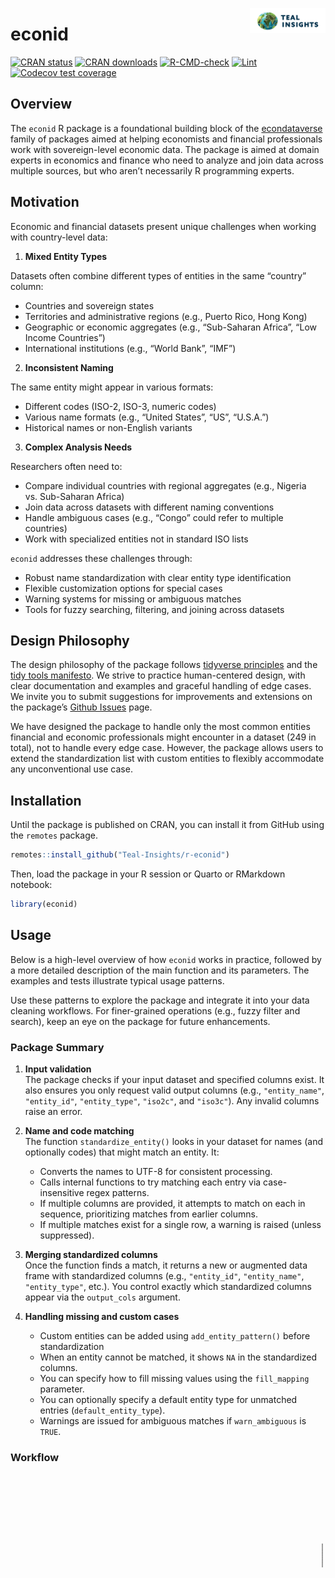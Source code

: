 
<a href="https://teal-insights.github.io/r-econid"><img src="man/figures/logo.png" align="right" height="40" alt="r-econid website" /></a>

# econid

<!-- badges: start -->

[![CRAN
status](https://www.r-pkg.org/badges/version/econid)](https://cran.r-project.org/package=econid)
[![CRAN
downloads](https://cranlogs.r-pkg.org/badges/econid)](https://cran.r-project.org/package=econid)
[![R-CMD-check](https://github.com/Teal-Insights/r-econid/actions/workflows/R-CMD-check.yaml/badge.svg)](https://github.com/Teal-Insights/r-econid/actions/workflows/R-CMD-check.yaml)
[![Lint](https://github.com/Teal-Insights/r-econid/actions/workflows/lint.yaml/badge.svg)](https://github.com/Teal-Insights/r-econid/actions/workflows/lint.yaml)
[![Codecov test
coverage](https://codecov.io/gh/Teal-Insights/r-econid/graph/badge.svg)](https://app.codecov.io/gh/Teal-Insights/r-econid)
<!-- badges: end -->

## Overview

The `econid` R package is a foundational building block of the
[econdataverse](https://econdataverse.org) family of packages aimed at
helping economists and financial professionals work with sovereign-level
economic data. The package is aimed at domain experts in economics and
finance who need to analyze and join data across multiple sources, but
who aren’t necessarily R programming experts.

## Motivation

Economic and financial datasets present unique challenges when working
with country-level data:

1.  **Mixed Entity Types**

Datasets often combine different types of entities in the same “country”
column:

- Countries and sovereign states
- Territories and administrative regions (e.g., Puerto Rico, Hong Kong)
- Geographic or economic aggregates (e.g., “Sub-Saharan Africa”, “Low
  Income Countries”)
- International institutions (e.g., “World Bank”, “IMF”)

2.  **Inconsistent Naming**

The same entity might appear in various formats:

- Different codes (ISO-2, ISO-3, numeric codes)
- Various name formats (e.g., “United States”, “US”, “U.S.A.”)
- Historical names or non-English variants

3.  **Complex Analysis Needs**

Researchers often need to:

- Compare individual countries with regional aggregates (e.g., Nigeria
  vs. Sub-Saharan Africa)
- Join data across datasets with different naming conventions
- Handle ambiguous cases (e.g., “Congo” could refer to multiple
  countries)
- Work with specialized entities not in standard ISO lists

`econid` addresses these challenges through:

- Robust name standardization with clear entity type identification
- Flexible customization options for special cases
- Warning systems for missing or ambiguous matches
- Tools for fuzzy searching, filtering, and joining across datasets

## Design Philosophy

The design philosophy of the package follows [tidyverse
principles](https://www.tidyverse.org/principles/) and the [tidy tools
manifesto](https://www.tidyverse.org/manifesto/). We strive to practice
human-centered design, with clear documentation and examples and
graceful handling of edge cases. We invite you to submit suggestions for
improvements and extensions on the package’s [Github
Issues](https://github.com/Teal-Insights/r-econid/issues) page.

We have designed the package to handle only the most common entities
financial and economic professionals might encounter in a dataset (249
in total), not to handle every edge case. However, the package allows
users to extend the standardization list with custom entities to
flexibly accommodate any unconventional use case.

## Installation

Until the package is published on CRAN, you can install it from GitHub
using the `remotes` package.

``` r
remotes::install_github("Teal-Insights/r-econid")
```

Then, load the package in your R session or Quarto or RMarkdown
notebook:

``` r
library(econid)
```

## Usage

Below is a high-level overview of how `econid` works in practice,
followed by a more detailed description of the main function and its
parameters. The examples and tests illustrate typical usage patterns.

Use these patterns to explore the package and integrate it into your
data cleaning workflows. For finer-grained operations (e.g., fuzzy
filter and search), keep an eye on the package for future enhancements.

### Package Summary

1.  **Input validation**  
    The package checks if your input dataset and specified columns
    exist. It also ensures you only request valid output columns (e.g.,
    `"entity_name"`, `"entity_id"`, `"entity_type"`, `"iso2c"`, and
    `"iso3c"`). Any invalid columns raise an error.

2.  **Name and code matching**  
    The function `standardize_entity()` looks in your dataset for names
    (and optionally codes) that might match an entity. It:

    - Converts the names to UTF-8 for consistent processing.
    - Calls internal functions to try matching each entry via
      case-insensitive regex patterns.
    - If multiple columns are provided, it attempts to match on each in
      sequence, prioritizing matches from earlier columns.
    - If multiple matches exist for a single row, a warning is raised
      (unless suppressed).

3.  **Merging standardized columns**  
    Once the function finds a match, it returns a new or augmented data
    frame with standardized columns (e.g., `"entity_id"`,
    `"entity_name"`, `"entity_type"`, etc.). You control exactly which
    standardized columns appear via the `output_cols` argument.

4.  **Handling missing and custom cases**

    - Custom entities can be added using `add_entity_pattern()` before
      standardization
    - When an entity cannot be matched, it shows `NA` in the
      standardized columns.
    - You can specify how to fill missing values using the
      `fill_mapping` parameter.
    - You can optionally specify a default entity type for unmatched
      entries (`default_entity_type`).
    - Warnings are issued for ambiguous matches if `warn_ambiguous` is
      `TRUE`.

### Workflow

<svg aria-roledescription="flowchart-v2" role="graphics-document document" style="overflow: hidden; max-width: 100%;" class="flowchart" xmlns="http://www.w3.org/2000/svg" width="100%" id="graph-div" height="100%" xmlns:xlink="http://www.w3.org/1999/xlink" xmlns:ev="http://www.w3.org/2001/xml-events">
<g id="viewport-20250306205000857" class="svg-pan-zoom_viewport" transform="matrix(0.9643654823303223,0,0,0.9643654823303223,281.4239807128906,28.997379302978516)" style="transform: matrix(0.964366, 0, 0, 0.964366, 281.424, 28.9974);">
<style>#graph-div{font-family:"trebuchet ms",verdana,arial,sans-serif;font-size:16px;fill:#333;}#graph-div .error-icon{fill:#552222;}#graph-div .error-text{fill:#552222;stroke:#552222;}#graph-div .edge-thickness-normal{stroke-width:1px;}#graph-div .edge-thickness-thick{stroke-width:3.5px;}#graph-div .edge-pattern-solid{stroke-dasharray:0;}#graph-div .edge-thickness-invisible{stroke-width:0;fill:none;}#graph-div .edge-pattern-dashed{stroke-dasharray:3;}#graph-div .edge-pattern-dotted{stroke-dasharray:2;}#graph-div .marker{fill:#333333;stroke:#333333;}#graph-div .marker.cross{stroke:#333333;}#graph-div svg{font-family:"trebuchet ms",verdana,arial,sans-serif;font-size:16px;}#graph-div p{margin:0;}#graph-div .label{font-family:"trebuchet ms",verdana,arial,sans-serif;color:#333;}#graph-div .cluster-label text{fill:#333;}#graph-div .cluster-label span{color:#333;}#graph-div .cluster-label span p{background-color:transparent;}#graph-div .label text,#graph-div span{fill:#333;color:#333;}#graph-div .node rect,#graph-div .node circle,#graph-div .node ellipse,#graph-div .node polygon,#graph-div .node path{fill:#ECECFF;stroke:#9370DB;stroke-width:1px;}#graph-div .rough-node .label text,#graph-div .node .label text,#graph-div .image-shape .label,#graph-div .icon-shape .label{text-anchor:middle;}#graph-div .node .katex path{fill:#000;stroke:#000;stroke-width:1px;}#graph-div .rough-node .label,#graph-div .node .label,#graph-div .image-shape .label,#graph-div .icon-shape .label{text-align:center;}#graph-div .node.clickable{cursor:pointer;}#graph-div .root .anchor path{fill:#333333!important;stroke-width:0;stroke:#333333;}#graph-div .arrowheadPath{fill:#333333;}#graph-div .edgePath .path{stroke:#333333;stroke-width:2.0px;}#graph-div .flowchart-link{stroke:#333333;fill:none;}#graph-div .edgeLabel{background-color:rgba(232,232,232, 0.8);text-align:center;}#graph-div .edgeLabel p{background-color:rgba(232,232,232, 0.8);}#graph-div .edgeLabel rect{opacity:0.5;background-color:rgba(232,232,232, 0.8);fill:rgba(232,232,232, 0.8);}#graph-div .labelBkg{background-color:rgba(232, 232, 232, 0.5);}#graph-div .cluster rect{fill:#ffffde;stroke:#aaaa33;stroke-width:1px;}#graph-div .cluster text{fill:#333;}#graph-div .cluster span{color:#333;}#graph-div div.mermaidTooltip{position:absolute;text-align:center;max-width:200px;padding:2px;font-family:"trebuchet ms",verdana,arial,sans-serif;font-size:12px;background:hsl(80, 100%, 96.2745098039%);border:1px solid #aaaa33;border-radius:2px;pointer-events:none;z-index:100;}#graph-div .flowchartTitleText{text-anchor:middle;font-size:18px;fill:#333;}#graph-div rect.text{fill:none;stroke-width:0;}#graph-div .icon-shape,#graph-div .image-shape{background-color:rgba(232,232,232, 0.8);text-align:center;}#graph-div .icon-shape p,#graph-div .image-shape p{background-color:rgba(232,232,232, 0.8);padding:2px;}#graph-div .icon-shape rect,#graph-div .image-shape rect{opacity:0.5;background-color:rgba(232,232,232, 0.8);fill:rgba(232,232,232, 0.8);}#graph-div :root{--mermaid-font-family:"trebuchet ms",verdana,arial,sans-serif;}</style>
<g><marker orient="auto" markerHeight="8" markerWidth="8" markerUnits="userSpaceOnUse" refY="5" refX="5" viewBox="0 0 10 10" class="marker flowchart-v2" id="graph-div_flowchart-v2-pointEnd"><path style="stroke-width: 1px; stroke-dasharray: 1px, 0px;" class="arrowMarkerPath" d="M 0 0 L 10 5 L 0 10 z"></path></marker><marker orient="auto" markerHeight="8" markerWidth="8" markerUnits="userSpaceOnUse" refY="5" refX="4.5" viewBox="0 0 10 10" class="marker flowchart-v2" id="graph-div_flowchart-v2-pointStart"><path style="stroke-width: 1px; stroke-dasharray: 1px, 0px;" class="arrowMarkerPath" d="M 0 5 L 10 10 L 10 0 z"></path></marker><marker orient="auto" markerHeight="11" markerWidth="11" markerUnits="userSpaceOnUse" refY="5" refX="11" viewBox="0 0 10 10" class="marker flowchart-v2" id="graph-div_flowchart-v2-circleEnd"><circle style="stroke-width: 1px; stroke-dasharray: 1px, 0px;" class="arrowMarkerPath" r="5" cy="5" cx="5"></circle></marker><marker orient="auto" markerHeight="11" markerWidth="11" markerUnits="userSpaceOnUse" refY="5" refX="-1" viewBox="0 0 10 10" class="marker flowchart-v2" id="graph-div_flowchart-v2-circleStart"><circle style="stroke-width: 1px; stroke-dasharray: 1px, 0px;" class="arrowMarkerPath" r="5" cy="5" cx="5"></circle></marker><marker orient="auto" markerHeight="11" markerWidth="11" markerUnits="userSpaceOnUse" refY="5.2" refX="12" viewBox="0 0 11 11" class="marker cross flowchart-v2" id="graph-div_flowchart-v2-crossEnd"><path style="stroke-width: 2px; stroke-dasharray: 1px, 0px;" class="arrowMarkerPath" d="M 1,1 l 9,9 M 10,1 l -9,9"></path></marker><marker orient="auto" markerHeight="11" markerWidth="11" markerUnits="userSpaceOnUse" refY="5.2" refX="-1" viewBox="0 0 11 11" class="marker cross flowchart-v2" id="graph-div_flowchart-v2-crossStart"><path style="stroke-width: 2px; stroke-dasharray: 1px, 0px;" class="arrowMarkerPath" d="M 1,1 l 9,9 M 10,1 l -9,9"></path></marker><g class="root"><g class="clusters"></g><g class="edgePaths"><path marker-end="url(#graph-div_flowchart-v2-pointEnd)" style="" class="edge-thickness-normal edge-pattern-solid edge-thickness-normal edge-pattern-solid flowchart-link" id="L_A_B_0" d="M225.612,86L225.612,90.167C225.612,94.333,225.612,102.667,225.612,110.333C225.612,118,225.612,125,225.612,128.5L225.612,132"></path><path marker-end="url(#graph-div_flowchart-v2-pointEnd)" style="" class="edge-thickness-normal edge-pattern-solid edge-thickness-normal edge-pattern-solid flowchart-link" id="L_B_C_1" d="M333.414,214L350.46,220.167C367.505,226.333,401.596,238.667,418.642,250.333C435.687,262,435.687,273,435.687,278.5L435.687,284"></path><path marker-end="url(#graph-div_flowchart-v2-pointEnd)" style="" class="edge-thickness-normal edge-pattern-solid edge-thickness-normal edge-pattern-solid flowchart-link" id="L_B_D_2" d="M186.972,214L180.862,220.167C174.752,226.333,162.532,238.667,156.422,257.5C150.313,276.333,150.313,301.667,150.313,325C150.313,348.333,150.313,369.667,155.798,384.121C161.283,398.576,172.253,406.151,177.738,409.939L183.223,413.727"></path><path marker-end="url(#graph-div_flowchart-v2-pointEnd)" style="" class="edge-thickness-normal edge-pattern-solid edge-thickness-normal edge-pattern-solid flowchart-link" id="L_B_D_3" d="M225.612,214L225.612,220.167C225.612,226.333,225.612,238.667,225.612,257.5C225.612,276.333,225.612,301.667,225.612,325C225.612,348.333,225.612,369.667,225.612,383.833C225.612,398,225.612,405,225.612,408.5L225.612,412"></path><path marker-end="url(#graph-div_flowchart-v2-pointEnd)" style="" class="edge-thickness-normal edge-pattern-solid edge-thickness-normal edge-pattern-solid flowchart-link" id="L_C_D_4" d="M435.687,366L435.687,370.167C435.687,374.333,435.687,382.667,419.502,390.84C403.316,399.013,370.944,407.026,354.759,411.032L338.573,415.039"></path><path marker-end="url(#graph-div_flowchart-v2-pointEnd)" style="" class="edge-thickness-normal edge-pattern-solid edge-thickness-normal edge-pattern-solid flowchart-link" id="L_D_E_5" d="M225.612,470L225.612,474.167C225.612,478.333,225.612,486.667,225.612,494.333C225.612,502,225.612,509,225.612,512.5L225.612,516"></path><path marker-end="url(#graph-div_flowchart-v2-pointEnd)" style="" class="edge-thickness-normal edge-pattern-solid edge-thickness-normal edge-pattern-solid flowchart-link" id="L_E_F_6" d="M180.653,598L173.545,604.167C166.436,610.333,152.218,622.667,145.109,634.333C138,646,138,657,138,662.5L138,668"></path><path marker-end="url(#graph-div_flowchart-v2-pointEnd)" style="" class="edge-thickness-normal edge-pattern-solid edge-thickness-normal edge-pattern-solid flowchart-link" id="L_E_G_7" d="M339.732,598L357.777,604.167C375.822,610.333,411.911,622.667,429.955,634.333C448,646,448,657,448,662.5L448,668"></path><path marker-end="url(#graph-div_flowchart-v2-pointEnd)" style="" class="edge-thickness-normal edge-pattern-solid edge-thickness-normal edge-pattern-solid flowchart-link" id="L_F_H_8" d="M138,750L138,754.167C138,758.333,138,766.667,143.166,774.607C148.331,782.547,158.662,790.094,163.828,793.867L168.994,797.641"></path><path marker-end="url(#graph-div_flowchart-v2-pointEnd)" style="" class="edge-thickness-normal edge-pattern-solid edge-thickness-normal edge-pattern-solid flowchart-link" id="L_G_H_9" d="M448,750L448,754.167C448,758.333,448,766.667,433.243,775.08C418.485,783.494,388.971,791.988,374.214,796.235L359.456,800.482"></path><path marker-end="url(#graph-div_flowchart-v2-pointEnd)" style="" class="edge-thickness-normal edge-pattern-solid edge-thickness-normal edge-pattern-solid flowchart-link" id="L_H_I_10" d="M225.612,878L225.612,882.167C225.612,886.333,225.612,894.667,225.612,902.333C225.612,910,225.612,917,225.612,920.5L225.612,924"></path><path marker-end="url(#graph-div_flowchart-v2-pointEnd)" style="" class="edge-thickness-normal edge-pattern-solid edge-thickness-normal edge-pattern-solid flowchart-link" id="L_I_J_11" d="M298.208,1030L306.986,1036.167C315.764,1042.333,333.319,1054.667,342.097,1066.333C350.875,1078,350.875,1089,350.875,1094.5L350.875,1100"></path><path marker-end="url(#graph-div_flowchart-v2-pointEnd)" style="" class="edge-thickness-normal edge-pattern-solid edge-thickness-normal edge-pattern-solid flowchart-link" id="L_I_K_12" d="M196.657,1030L193.156,1036.167C189.655,1042.333,182.652,1054.667,179.151,1073.5C175.65,1092.333,175.65,1117.667,175.65,1141C175.65,1164.333,175.65,1185.667,178.493,1199.975C181.335,1214.282,187.02,1221.565,189.863,1225.206L192.705,1228.847"></path><path marker-end="url(#graph-div_flowchart-v2-pointEnd)" style="" class="edge-thickness-normal edge-pattern-solid edge-thickness-normal edge-pattern-solid flowchart-link" id="L_J_K_13" d="M350.875,1182L350.875,1186.167C350.875,1190.333,350.875,1198.667,343.314,1206.697C335.752,1214.727,320.629,1222.453,313.068,1226.317L305.506,1230.18"></path></g><g class="edgeLabels"><g class="edgeLabel"><g transform="translate(0, 0)" class="label"><foreignObject height="0" width="0">

<div class="labelBkg" xmlns="http://www.w3.org/1999/xhtml"
style="display: table-cell; white-space: nowrap; line-height: 1.5; max-width: 200px; text-align: center;">

<span class="edgeLabel"></span>

</div>

</foreignObject></g></g><g transform="translate(435.68749618530273, 251)" class="edgeLabel"><g transform="translate(-13.050003051757812, -12)" class="label"><foreignObject height="24" width="26.100006103515625">

<div class="labelBkg" xmlns="http://www.w3.org/1999/xhtml"
style="display: table-cell; white-space: nowrap; line-height: 1.5; max-width: 200px; text-align: center;">

<span class="edgeLabel">
<p>
Yes
</p>
</span>

</div>

</foreignObject></g></g><g transform="translate(150.31250381469727, 327)" class="edgeLabel"><g transform="translate(-10.224998474121094, -12)" class="label"><foreignObject height="24" width="20.449996948242188">

<div class="labelBkg" xmlns="http://www.w3.org/1999/xhtml"
style="display: table-cell; white-space: nowrap; line-height: 1.5; max-width: 200px; text-align: center;">

<span class="edgeLabel">
<p>
No
</p>
</span>

</div>

</foreignObject></g></g><g transform="translate(225.61249923706055, 327)" class="edgeLabel"><g transform="translate(-45.07499694824219, -12)" class="label"><foreignObject height="24" width="90.14999389648438">

<div class="labelBkg" xmlns="http://www.w3.org/1999/xhtml"
style="display: table-cell; white-space: nowrap; line-height: 1.5; max-width: 200px; text-align: center;">

<span class="edgeLabel">
<p>
Yes, but skip
</p>
</span>

</div>

</foreignObject></g></g><g class="edgeLabel"><g transform="translate(0, 0)" class="label"><foreignObject height="0" width="0">

<div class="labelBkg" xmlns="http://www.w3.org/1999/xhtml"
style="display: table-cell; white-space: nowrap; line-height: 1.5; max-width: 200px; text-align: center;">

<span class="edgeLabel"></span>

</div>

</foreignObject></g></g><g class="edgeLabel"><g transform="translate(0, 0)" class="label"><foreignObject height="0" width="0">

<div class="labelBkg" xmlns="http://www.w3.org/1999/xhtml"
style="display: table-cell; white-space: nowrap; line-height: 1.5; max-width: 200px; text-align: center;">

<span class="edgeLabel"></span>

</div>

</foreignObject></g></g><g transform="translate(138, 635)" class="edgeLabel"><g transform="translate(-45.80833435058594, -12)" class="label"><foreignObject height="24" width="91.61666870117188">

<div class="labelBkg" xmlns="http://www.w3.org/1999/xhtml"
style="display: table-cell; white-space: nowrap; line-height: 1.5; max-width: 200px; text-align: center;">

<span class="edgeLabel">
<p>
Leave as NA
</p>
</span>

</div>

</foreignObject></g></g><g transform="translate(448, 635)" class="edgeLabel"><g transform="translate(-89.80833435058594, -12)" class="label"><foreignObject height="24" width="179.61666870117188">

<div class="labelBkg" xmlns="http://www.w3.org/1999/xhtml"
style="display: table-cell; white-space: nowrap; line-height: 1.5; max-width: 200px; text-align: center;">

<span class="edgeLabel">
<p>
Fill from existing columns
</p>
</span>

</div>

</foreignObject></g></g><g class="edgeLabel"><g transform="translate(0, 0)" class="label"><foreignObject height="0" width="0">

<div class="labelBkg" xmlns="http://www.w3.org/1999/xhtml"
style="display: table-cell; white-space: nowrap; line-height: 1.5; max-width: 200px; text-align: center;">

<span class="edgeLabel"></span>

</div>

</foreignObject></g></g><g class="edgeLabel"><g transform="translate(0, 0)" class="label"><foreignObject height="0" width="0">

<div class="labelBkg" xmlns="http://www.w3.org/1999/xhtml"
style="display: table-cell; white-space: nowrap; line-height: 1.5; max-width: 200px; text-align: center;">

<span class="edgeLabel"></span>

</div>

</foreignObject></g></g><g class="edgeLabel"><g transform="translate(0, 0)" class="label"><foreignObject height="0" width="0">

<div class="labelBkg" xmlns="http://www.w3.org/1999/xhtml"
style="display: table-cell; white-space: nowrap; line-height: 1.5; max-width: 200px; text-align: center;">

<span class="edgeLabel"></span>

</div>

</foreignObject></g></g><g transform="translate(350.87499618530273, 1067)" class="edgeLabel"><g transform="translate(-13.050003051757812, -12)" class="label"><foreignObject height="24" width="26.100006103515625">

<div class="labelBkg" xmlns="http://www.w3.org/1999/xhtml"
style="display: table-cell; white-space: nowrap; line-height: 1.5; max-width: 200px; text-align: center;">

<span class="edgeLabel">
<p>
Yes
</p>
</span>

</div>

</foreignObject></g></g><g transform="translate(175.64999771118164, 1143)" class="edgeLabel"><g transform="translate(-10.224998474121094, -12)" class="label"><foreignObject height="24" width="20.449996948242188">

<div class="labelBkg" xmlns="http://www.w3.org/1999/xhtml"
style="display: table-cell; white-space: nowrap; line-height: 1.5; max-width: 200px; text-align: center;">

<span class="edgeLabel">
<p>
No
</p>
</span>

</div>

</foreignObject></g></g><g class="edgeLabel"><g transform="translate(0, 0)" class="label"><foreignObject height="0" width="0">

<div class="labelBkg" xmlns="http://www.w3.org/1999/xhtml"
style="display: table-cell; white-space: nowrap; line-height: 1.5; max-width: 200px; text-align: center;">

<span class="edgeLabel"></span>

</div>

</foreignObject></g></g></g><g class="nodes"><g transform="translate(225.61249923706055, 47)" id="flowchart-A-84" class="node default"><rect height="78" width="260" y="-39" x="-130" style="" class="basic label-container"></rect><g transform="translate(-100, -24)" style="" class="label"><rect></rect><foreignObject height="48" width="200">

<div xmlns="http://www.w3.org/1999/xhtml"
style="display: table; white-space: break-spaces; line-height: 1.5; max-width: 200px; text-align: center; width: 200px;">

<span class="nodeLabel">
<p>
Start with data containing economic entities
</p>
</span>

</div>

</foreignObject></g></g><g transform="translate(225.61249923706055, 175)" id="flowchart-B-85" class="node default"><rect height="78" width="260" y="-39" x="-130" style="" class="basic label-container"></rect><g transform="translate(-100, -24)" style="" class="label"><rect></rect><foreignObject height="48" width="200">

<div xmlns="http://www.w3.org/1999/xhtml"
style="display: table; white-space: break-spaces; line-height: 1.5; max-width: 200px; text-align: center; width: 200px;">

<span class="nodeLabel">
<p>
Non-standard entities without ISO codes?
</p>
</span>

</div>

</foreignObject></g></g><g transform="translate(435.68749618530273, 327)" id="flowchart-C-87" class="node default"><rect height="78" width="260" y="-39" x="-130" style="" class="basic label-container"></rect><g transform="translate(-100, -24)" style="" class="label"><rect></rect><foreignObject height="48" width="200">

<div xmlns="http://www.w3.org/1999/xhtml"
style="display: table; white-space: break-spaces; line-height: 1.5; max-width: 200px; text-align: center; width: 200px;">

<span class="nodeLabel">
<p>
Add custom entity patterns with add_entity_pattern
</p>
</span>

</div>

</foreignObject></g></g><g transform="translate(225.61249923706055, 443)" id="flowchart-D-89" class="node default"><rect height="54" width="250.38333129882812" y="-27" x="-125.19166564941406" style="" class="basic label-container"></rect><g transform="translate(-95.19166564941406, -12)" style="" class="label"><rect></rect><foreignObject height="24" width="190.38333129882812">

<div xmlns="http://www.w3.org/1999/xhtml"
style="display: table-cell; white-space: nowrap; line-height: 1.5; max-width: 200px; text-align: center;">

<span class="nodeLabel">
<p>
Proceed to standardization
</p>
</span>

</div>

</foreignObject></g></g><g transform="translate(225.61249923706055, 559)" id="flowchart-E-95" class="node default"><rect height="78" width="260" y="-39" x="-130" style="" class="basic label-container"></rect><g transform="translate(-100, -24)" style="" class="label"><rect></rect><foreignObject height="48" width="200">

<div xmlns="http://www.w3.org/1999/xhtml"
style="display: table; white-space: break-spaces; line-height: 1.5; max-width: 200px; text-align: center; width: 200px;">

<span class="nodeLabel">
<p>
How to handle unmatched entities?
</p>
</span>

</div>

</foreignObject></g></g><g transform="translate(138, 711)" id="flowchart-F-97" class="node default"><rect height="78" width="260" y="-39" x="-130" style="" class="basic label-container"></rect><g transform="translate(-100, -24)" style="" class="label"><rect></rect><foreignObject height="48" width="200">

<div xmlns="http://www.w3.org/1999/xhtml"
style="display: table; white-space: break-spaces; line-height: 1.5; max-width: 200px; text-align: center; width: 200px;">

<span class="nodeLabel">
<p>
Omit fill_mapping and default_entity_type args
</p>
</span>

</div>

</foreignObject></g></g><g transform="translate(448, 711)" id="flowchart-G-99" class="node default"><rect height="78" width="260" y="-39" x="-130" style="" class="basic label-container"></rect><g transform="translate(-100, -24)" style="" class="label"><rect></rect><foreignObject height="48" width="200">

<div xmlns="http://www.w3.org/1999/xhtml"
style="display: table; white-space: break-spaces; line-height: 1.5; max-width: 200px; text-align: center; width: 200px;">

<span class="nodeLabel">
<p>
Use fill_mapping and default_entity_type
</p>
</span>

</div>

</foreignObject></g></g><g transform="translate(225.61249923706055, 839)" id="flowchart-H-101" class="node default"><rect height="78" width="260" y="-39" x="-130" style="" class="basic label-container"></rect><g transform="translate(-100, -24)" style="" class="label"><rect></rect><foreignObject height="48" width="200">

<div xmlns="http://www.w3.org/1999/xhtml"
style="display: table; white-space: break-spaces; line-height: 1.5; max-width: 200px; text-align: center; width: 200px;">

<span class="nodeLabel">
<p>
Call standardize_entity with data and identifier columns
</p>
</span>

</div>

</foreignObject></g></g><g transform="translate(225.61249923706055, 979)" id="flowchart-I-105" class="node default"><rect height="102" width="260" y="-51" x="-130" style="" class="basic label-container"></rect><g transform="translate(-100, -36)" style="" class="label"><rect></rect><foreignObject height="72" width="200">

<div xmlns="http://www.w3.org/1999/xhtml"
style="display: table; white-space: break-spaces; line-height: 1.5; max-width: 200px; text-align: center; width: 200px;">

<span class="nodeLabel">
<p>
Additional column to standardize in same dataframe?
</p>
</span>

</div>

</foreignObject></g></g><g transform="translate(350.87499618530273, 1143)" id="flowchart-J-107" class="node default"><rect height="78" width="260" y="-39" x="-130" style="" class="basic label-container"></rect><g transform="translate(-100, -24)" style="" class="label"><rect></rect><foreignObject height="48" width="200">

<div xmlns="http://www.w3.org/1999/xhtml"
style="display: table; white-space: break-spaces; line-height: 1.5; max-width: 200px; text-align: center; width: 200px;">

<span class="nodeLabel">
<p>
Call standardize_entity again with prefix parameter
</p>
</span>

</div>

</foreignObject></g></g><g transform="translate(225.61249923706055, 1271)" id="flowchart-K-109" class="node default"><rect height="78" width="260" y="-39" x="-130" style="" class="basic label-container"></rect><g transform="translate(-100, -24)" style="" class="label"><rect></rect><foreignObject height="48" width="200">

<div xmlns="http://www.w3.org/1999/xhtml"
style="display: table; white-space: break-spaces; line-height: 1.5; max-width: 200px; text-align: center; width: 200px;">

<span class="nodeLabel">
<p>
Analysis-ready data with standardized entities
</p>
</span>

</div>

</foreignObject></g></g></g></g></g></g><defs>
<style id="svg-pan-zoom-controls-styles" type="text/css">.svg-pan-zoom-control { cursor: pointer; fill: black; fill-opacity: 0.333; } .svg-pan-zoom-control:hover { fill-opacity: 0.8; } .svg-pan-zoom-control-background { fill: white; fill-opacity: 0.5; } .svg-pan-zoom-control-background { fill-opacity: 0.8; }</style>
</defs><g id="svg-pan-zoom-controls" transform="translate(1834 428) scale(0.75)" class="svg-pan-zoom-control"><g id="svg-pan-zoom-zoom-in" transform="translate(30.5 5) scale(0.015)" class="svg-pan-zoom-control"><rect x="0" y="0" width="1500" height="1400" class="svg-pan-zoom-control-background"></rect><path d="M1280 576v128q0 26 -19 45t-45 19h-320v320q0 26 -19 45t-45 19h-128q-26 0 -45 -19t-19 -45v-320h-320q-26 0 -45 -19t-19 -45v-128q0 -26 19 -45t45 -19h320v-320q0 -26 19 -45t45 -19h128q26 0 45 19t19 45v320h320q26 0 45 19t19 45zM1536 1120v-960 q0 -119 -84.5 -203.5t-203.5 -84.5h-960q-119 0 -203.5 84.5t-84.5 203.5v960q0 119 84.5 203.5t203.5 84.5h960q119 0 203.5 -84.5t84.5 -203.5z" class="svg-pan-zoom-control-element"></path></g><g id="svg-pan-zoom-reset-pan-zoom" transform="translate(5 35) scale(0.4)" class="svg-pan-zoom-control"><rect x="2" y="2" width="182" height="58" class="svg-pan-zoom-control-background"></rect><path d="M33.051,20.632c-0.742-0.406-1.854-0.609-3.338-0.609h-7.969v9.281h7.769c1.543,0,2.701-0.188,3.473-0.562c1.365-0.656,2.048-1.953,2.048-3.891C35.032,22.757,34.372,21.351,33.051,20.632z" class="svg-pan-zoom-control-element"></path><path d="M170.231,0.5H15.847C7.102,0.5,0.5,5.708,0.5,11.84v38.861C0.5,56.833,7.102,61.5,15.847,61.5h154.384c8.745,0,15.269-4.667,15.269-10.798V11.84C185.5,5.708,178.976,0.5,170.231,0.5z M42.837,48.569h-7.969c-0.219-0.766-0.375-1.383-0.469-1.852c-0.188-0.969-0.289-1.961-0.305-2.977l-0.047-3.211c-0.03-2.203-0.41-3.672-1.142-4.406c-0.732-0.734-2.103-1.102-4.113-1.102h-7.05v13.547h-7.055V14.022h16.524c2.361,0.047,4.178,0.344,5.45,0.891c1.272,0.547,2.351,1.352,3.234,2.414c0.731,0.875,1.31,1.844,1.737,2.906s0.64,2.273,0.64,3.633c0,1.641-0.414,3.254-1.242,4.84s-2.195,2.707-4.102,3.363c1.594,0.641,2.723,1.551,3.387,2.73s0.996,2.98,0.996,5.402v2.32c0,1.578,0.063,2.648,0.19,3.211c0.19,0.891,0.635,1.547,1.333,1.969V48.569z M75.579,48.569h-26.18V14.022h25.336v6.117H56.454v7.336h16.781v6H56.454v8.883h19.125V48.569z M104.497,46.331c-2.44,2.086-5.887,3.129-10.34,3.129c-4.548,0-8.125-1.027-10.731-3.082s-3.909-4.879-3.909-8.473h6.891c0.224,1.578,0.662,2.758,1.316,3.539c1.196,1.422,3.246,2.133,6.15,2.133c1.739,0,3.151-0.188,4.236-0.562c2.058-0.719,3.087-2.055,3.087-4.008c0-1.141-0.504-2.023-1.512-2.648c-1.008-0.609-2.607-1.148-4.796-1.617l-3.74-0.82c-3.676-0.812-6.201-1.695-7.576-2.648c-2.328-1.594-3.492-4.086-3.492-7.477c0-3.094,1.139-5.664,3.417-7.711s5.623-3.07,10.036-3.07c3.685,0,6.829,0.965,9.431,2.895c2.602,1.93,3.966,4.73,4.093,8.402h-6.938c-0.128-2.078-1.057-3.555-2.787-4.43c-1.154-0.578-2.587-0.867-4.301-0.867c-1.907,0-3.428,0.375-4.565,1.125c-1.138,0.75-1.706,1.797-1.706,3.141c0,1.234,0.561,2.156,1.682,2.766c0.721,0.406,2.25,0.883,4.589,1.43l6.063,1.43c2.657,0.625,4.648,1.461,5.975,2.508c2.059,1.625,3.089,3.977,3.089,7.055C108.157,41.624,106.937,44.245,104.497,46.331z M139.61,48.569h-26.18V14.022h25.336v6.117h-18.281v7.336h16.781v6h-16.781v8.883h19.125V48.569z M170.337,20.14h-10.336v28.43h-7.266V20.14h-10.383v-6.117h27.984V20.14z" class="svg-pan-zoom-control-element"></path></g><g id="svg-pan-zoom-zoom-out" transform="translate(30.5 70) scale(0.015)" class="svg-pan-zoom-control"><rect x="0" y="0" width="1500" height="1400" class="svg-pan-zoom-control-background"></rect><path d="M1280 576v128q0 26 -19 45t-45 19h-896q-26 0 -45 -19t-19 -45v-128q0 -26 19 -45t45 -19h896q26 0 45 19t19 45zM1536 1120v-960q0 -119 -84.5 -203.5t-203.5 -84.5h-960q-119 0 -203.5 84.5t-84.5 203.5v960q0 119 84.5 203.5t203.5 84.5h960q119 0 203.5 -84.5 t84.5 -203.5z" class="svg-pan-zoom-control-element"></path></g></g>
</svg>

### `standardize_entity()` Function

``` r
# Basic example
df <- data.frame(
  entity = c("United States", "China", "NotACountry"),
  code = c("USA", "CHN", "ZZZ"),
  obs_value = c(1, 2, 3)
)

# Using with dplyr pipeline
library(dplyr)

df |>
  standardize_entity(entity, code) |>
  filter(!is.na(entity_id)) |>
  mutate(entity_category = case_when(
    entity_type == "economy" ~ "Country",
    TRUE ~ "Other"
  )) |>
  select(entity_name, entity_category, obs_value)
```

    ##     entity_name entity_category obs_value
    ## 1 United States         Country         1
    ## 2         China         Country         2

You can also use the function directly without a pipeline:

``` r
standardize_entity(
  data = df,
  entity, code,
  output_cols = c("entity_id", "entity_name", "entity_type"),
  fill_mapping = c(entity_name = "entity"),
  default_entity_type = NA_character_,
  warn_ambiguous = TRUE
)
```

    ##   entity_id   entity_name entity_type        entity code obs_value
    ## 1       USA United States     economy United States  USA         1
    ## 2       CHN         China     economy         China  CHN         2
    ## 3      <NA>   NotACountry        <NA>   NotACountry  ZZZ         3

#### Parameters

- **data**  
  A data frame (or tibble) containing the entities to be standardized.

- **…**  
  Columns containing entity names and/or IDs. These can be specified
  using unquoted column names (e.g., `entity_name`) or quoted column
  names (e.g., `"entity_name"`). Must specify at least one column. If
  multiple columns are specified, the function tries each in sequence,
  prioritizing matches from earlier columns.

- **output_cols** *(optional)*  
  A character vector of columns to include in the final output. Valid
  options:

  - `"entity_id"`  
  - `"entity_name"`  
  - `"entity_type"`  
  - `"iso3c"`  
  - `"iso2c"`

  Defaults to `c("entity_id", "entity_name", "entity_type")`.

- **prefix** *(optional)*  
  A character string to prefix the output column names. Useful when
  standardizing multiple entities in the same dataset (e.g., “country”,
  “counterpart”).

- **fill_mapping** *(optional)*  
  A named character vector specifying how to fill missing values when no
  entity match is found. Names should be output column names (without
  prefix), and values should be input column names (from `...`).

- **default_entity_type** *(optional)*  
  A character scalar (`"economy"`, `"organization"`, `"aggregate"`, or
  `"other"`) to assign as the entity type where no match is found. This
  value only applies if `"entity_type"` is requested in `output_cols`.
  The four valid values were selected to cover the most common economic
  use cases:

  - `"economy"`: A legal or quasi-legal jurisdiction such as a country
    or autonomous region (e.g., “United States”, “Democratic Autonomous
    Administration of North and East Syria”)
  - `"organization"`: An institution or organization such as a bank or
    international agency (e.g., “World Bank”, “IMF”)
  - `"aggregate"`: A geographic or economic aggregate such as a region
    or development group (e.g., “Sub-Saharan Africa”, “Low Income
    Countries”)
  - `"other"`: Anything that doesn’t fit into the other categories
    (e.g., “Elon Musk”, “The Moon”)

- **warn_ambiguous** *(optional)*  
  A logical indicating whether to warn if a single row in `data` can
  match more than one entity. Defaults to `TRUE`.

- **overwrite** *(optional)*  
  A logical indicating whether to overwrite existing entity columns.
  Defaults to `TRUE`.

- **warn_overwrite** *(optional)*  
  A logical indicating whether to warn when overwriting existing entity
  columns. Defaults to `TRUE`.

- **.before** *(optional)*  
  Column name or position to insert the standardized columns before. If
  NULL (default), columns are inserted at the beginning of the
  dataframe. Can be a character vector specifying the column name or a
  numeric value specifying the column index.

#### Returns

A data frame (or tibble) the same size as `data`, augmented with the
requested standardized columns.

### Working with Multiple Entities

The `standardize_entity()` function can be used to standardize multiple
entities in the same dataset by using the `prefix` parameter:

``` r
df <- data.frame(
  country_name = c("United States", "France"),
  counterpart_name = c("China", "Germany")
)

df |>
  standardize_entity(country_name) |>
  standardize_entity(counterpart_name, prefix = "counterpart")
```

    ##   counterpart_entity_id counterpart_entity_name counterpart_entity_type
    ## 1                   CHN                   China                 economy
    ## 2                   DEU                 Germany                 economy
    ##   entity_id   entity_name entity_type  country_name counterpart_name
    ## 1       USA United States     economy United States            China
    ## 2       FRA        France     economy        France          Germany

### `add_entity_pattern()` Function

The `add_entity_pattern()` function allows you to add custom entity
patterns to the package. This is useful if you need to standardize
entities that are not in the default list.

``` r
add_entity_pattern(
  "BJ-CITY",
  "Beijing City",
  entity_type = "economy",
  aliases = c("Beijing Municipality")
)

df_custom <- data.frame(entity = c("United States", "Beijing Municipality"))
result_custom <- standardize_entity(df_custom, entity)
print(result_custom)
```

    ##   entity_id   entity_name entity_type               entity
    ## 1       USA United States     economy        United States
    ## 2   BJ-CITY  Beijing City     economy Beijing Municipality

### `reset_custom_entity_patterns()` Function

The `reset_custom_entity_patterns()` function allows you to clear all
custom entity patterns that have been added during the current R
session. This is useful when you want to start fresh with only the
default entity patterns.

## Contributing

We welcome your feedback and contributions! Please submit suggestions
for improvements and extensions on the package’s [Github
Issues](https://github.com/Teal-Insights/r-econid/issues) page.

